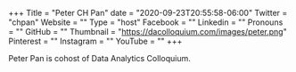 +++
Title = "Peter CH Pan"
date = "2020-09-23T20:55:58-06:00"
Twitter = "chpan"
Website = ""
Type = "host"
Facebook = ""
Linkedin = ""
Pronouns = ""
GitHub = ""
Thumbnail = "https://dacolloquium.com/images/peter.png"
Pinterest = ""
Instagram = ""
YouTube = ""
+++

Peter Pan is cohost of Data Analytics Colloquium.
